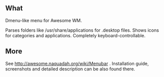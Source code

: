 ## What ##

Dmenu-like menu for Awesome WM.

Parses folders like /usr/share/applications for .desktop files.
Shows icons for categories and applications.
Completely keyboard-controllable.

## More ##

See http://awesome.naquadah.org/wiki/Menubar . Installation guide, screenshots and detailed description can be also found there.

